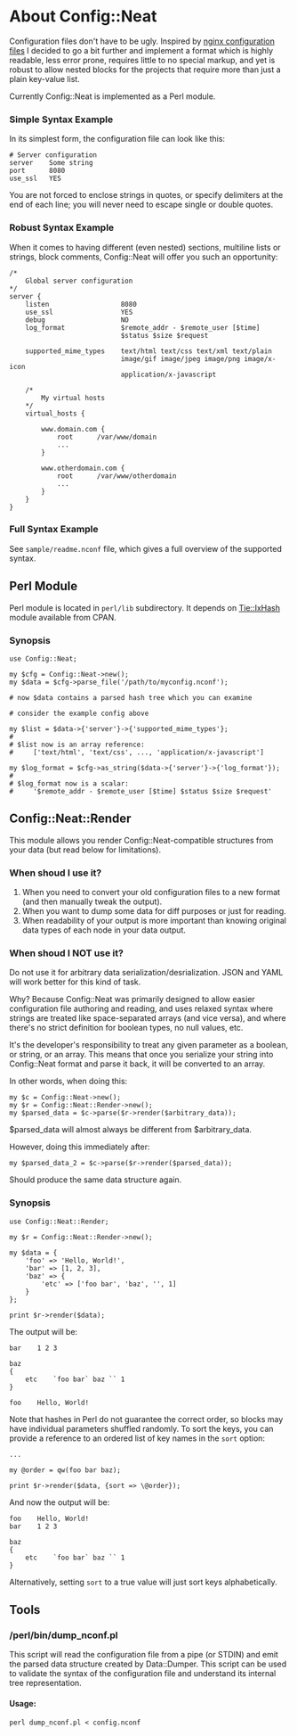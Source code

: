 About Config::Neat
==================

Configuration files don't have to be ugly. Inspired by [nginx configuration files](http://wiki.nginx.org/FullExample)
I decided to go a bit further and implement a format which is highly readable,
less error prone, requires little to no special markup, and yet is robust
to allow nested blocks for the projects that require more than just a plain
key-value list.

Currently Config::Neat is implemented as a Perl module.

### Simple Syntax Example
In its simplest form, the configuration file can look like this:

    # Server configuration
    server    Some string
    port      8080
    use_ssl   YES    

You are not forced to enclose strings in quotes, or specify delimiters
at the end of each line; you will never need to escape single or double quotes.

### Robust Syntax Example
When it comes to having different (even nested) sections,
multiline lists or strings, block comments, Config::Neat will
offer you such an opportunity:

    /*
        Global server configuration
    */
    server {
        listen                  8080
        use_ssl                 YES
        debug                   NO
        log_format              $remote_addr - $remote_user [$time]
                                $status $size $request

        supported_mime_types    text/html text/css text/xml text/plain
                                image/gif image/jpeg image/png image/x-icon
                                application/x-javascript

        /*
            My virtual hosts
        */
        virtual_hosts {

            www.domain.com {
                root      /var/www/domain
                ...
            }

            www.otherdomain.com {
                root      /var/www/otherdomain
                ...
            }
        }
    }

### Full Syntax Example
See `sample/readme.nconf` file, which gives a full overview
of the supported syntax.

Perl Module
-----------

Perl module is located in `perl/lib` subdirectory.
It depends on [Tie::IxHash](http://search.cpan.org/~chorny/Tie-IxHash/) module available from CPAN.

### Synopsis

    use Config::Neat;

    my $cfg = Config::Neat->new();
    my $data = $cfg->parse_file('/path/to/myconfig.nconf');

    # now $data contains a parsed hash tree which you can examine

    # consider the example config above
    
    my $list = $data->{'server'}->{'supported_mime_types'};
    #
    # $list now is an array reference:
    #     ['text/html', 'text/css', ..., 'application/x-javascript']

    my $log_format = $cfg->as_string($data->{'server'}->{'log_format'});
    #
    # $log_format now is a scalar:
    #     '$remote_addr - $remote_user [$time] $status $size $request'


## Config::Neat::Render

This module allows you render Config::Neat-compatible structures from your data
(but read below for limitations).

### When shoud I use it?

1. When you need to convert your old configuration files to a new format
   (and then manually tweak the output).
2. When you want to dump some data for diff purposes or just for reading.
3. When readability of your output is more important than knowing original
   data types of each node in your data output.

### When shoud I NOT use it?

Do not use it for arbitrary data serialization/desrialization.
JSON and YAML will work better for this kind of task.

Why? Because Config::Neat was primarily designed to allow easier configuration
file authoring and reading, and uses relaxed syntax where strings are treated like
space-separated arrays (and vice versa), and where there's no strict definition
for boolean types, no null values, etc.

It's the developer's responsibility to treat any given parameter as a boolean,
or string, or an array. This means that once you serialize your string into
Config::Neat format and parse it back, it will be converted to an array.

In other words, when doing this:

    my $c = Config::Neat->new();
    my $r = Config::Neat::Render->new();
    my $parsed_data = $c->parse($r->render($arbitrary_data));

$parsed_data will almost always be different from $arbitrary_data.

However, doing this immediately after:

    my $parsed_data_2 = $c->parse($r->render($parsed_data));

Should produce the same data structure again.

### Synopsis

    use Config::Neat::Render;

    my $r = Config::Neat::Render->new();

    my $data = {
        'foo' => 'Hello, World!',
        'bar' => [1, 2, 3],
        'baz' => {
            'etc' => ['foo bar', 'baz', '', 1]
        }
    };

    print $r->render($data);

The output will be:

    bar    1 2 3

    baz
    {
        etc    `foo bar` baz `` 1
    }

    foo    Hello, World!

Note that hashes in Perl do not guarantee the correct order, so blocks may have individual parameters shuffled randomly.
To sort the keys, you can provide a reference to an ordered list of key names in the `sort` option:

    ...

    my @order = qw(foo bar baz);

    print $r->render($data, {sort => \@order});

And now the output will be:

    foo    Hello, World!
    bar    1 2 3

    baz
    {
        etc    `foo bar` baz `` 1
    }

Alternatively, setting `sort` to a true value will just sort keys alphabetically.

Tools
-----

### /perl/bin/dump_nconf.pl

This script will read the configuration file from a pipe (or STDIN)
and emit the parsed data structure created by Data::Dumper.
This script can be used to validate the syntax of the configuration file
and understand its internal tree representation.

#### Usage:

    perl dump_nconf.pl < config.nconf
